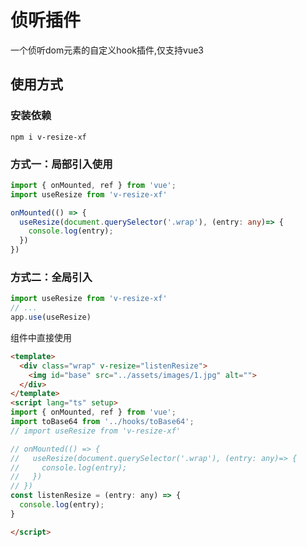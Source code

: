# 侦听插件

一个侦听dom元素的自定义hook插件,仅支持vue3

## 使用方式

### 安装依赖
`npm i v-resize-xf`

### 方式一：局部引入使用
```ts
import { onMounted, ref } from 'vue';
import useResize from 'v-resize-xf'

onMounted(() => {
  useResize(document.querySelector('.wrap'), (entry: any)=> {
    console.log(entry);
  })
})
```

### 方式二：全局引入
```ts
import useResize from 'v-resize-xf'
// ...
app.use(useResize)
```

组件中直接使用
```html
<template>
  <div class="wrap" v-resize="listenResize">
    <img id="base" src="../assets/images/1.jpg" alt="">
  </div>
</template>
<script lang="ts" setup>
import { onMounted, ref } from 'vue';
import toBase64 from '../hooks/toBase64';
// import useResize from 'v-resize-xf'

// onMounted(() => {
//   useResize(document.querySelector('.wrap'), (entry: any)=> {
//     console.log(entry);
//   })
// })
const listenResize = (entry: any) => {
  console.log(entry);
}

</script>
```